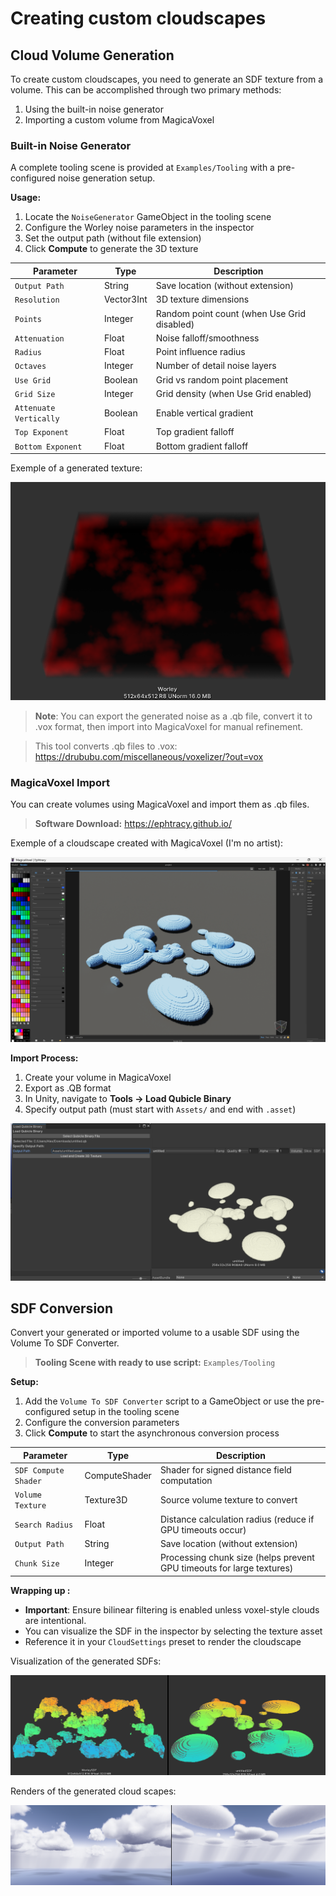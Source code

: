 # Creating custom cloudscapes

## Cloud Volume Generation

To create custom cloudscapes, you need to generate an SDF texture from a volume. This can be accomplished through two primary methods:
1. Using the built-in noise generator
2. Importing a custom volume from MagicaVoxel
### Built-in Noise Generator
A complete tooling scene is provided at `Examples/Tooling` with a pre-configured noise generation setup.

**Usage:**
1. Locate the `NoiseGenerator` GameObject in the tooling scene
2. Configure the Worley noise parameters in the inspector
3. Set the output path (without file extension)
4. Click **Compute** to generate the 3D texture

| Parameter              | Type       | Description                                 |
| ---------------------- | ---------- | ------------------------------------------- |
| `Output Path`          | String     | Save location (without extension)           |
| `Resolution`           | Vector3Int | 3D texture dimensions                       |
| `Points`               | Integer    | Random point count (when Use Grid disabled) |
| `Attenuation`          | Float      | Noise falloff/smoothness                    |
| `Radius`               | Float      | Point influence radius                      |
| `Octaves`              | Integer    | Number of detail noise layers               |
| `Use Grid`             | Boolean    | Grid vs random point placement              |
| `Grid Size`            | Integer    | Grid density (when Use Grid enabled)        |
| `Attenuate Vertically` | Boolean    | Enable vertical gradient                    |
| `Top Exponent`         | Float      | Top gradient falloff                        |
| `Bottom Exponent`      | Float      | Bottom gradient falloff                     |

Exemple of a generated texture:

![Cloudscape generated with 3D Worley noise](Images/WorleyNoise.png)

>**Note**: You can export the generated noise as a .qb file, convert it to .vox format, then import into MagicaVoxel for manual refinement. 

>This tool converts .qb files to .vox: https://drububu.com/miscellaneous/voxelizer/?out=vox
### MagicaVoxel Import

You can create volumes using MagicaVoxel and import them as .qb files.

> **Software Download:** https://ephtracy.github.io/

Exemple of a cloudscape created with MagicaVoxel (I'm no artist): 

![MagicaVoxel interface](Images/MagicaVoxel.png)

**Import Process:**
1. Create your volume in MagicaVoxel
2. Export as .QB format
3. In Unity, navigate to **Tools → Load Qubicle Binary**
4. Specify output path (must start with `Assets/` and end with `.asset`)

![Successfully imported volume](Images/ImportedQB.png)

## SDF Conversion

Convert your generated or imported volume to a usable SDF using the Volume To SDF Converter.

> **Tooling Scene with ready to use script:** `Examples/Tooling`

**Setup:**
1. Add the ``Volume To SDF Converter`` script to a GameObject or use the pre-configured setup in the tooling scene
2. Configure the conversion parameters
3. Click **Compute** to start the asynchronous conversion process

| Parameter            | Type          | Description                                                           |
| -------------------- | ------------- | --------------------------------------------------------------------- |
| `SDF Compute Shader` | ComputeShader | Shader for signed distance field computation                          |
| `Volume Texture`     | Texture3D     | Source volume texture to convert                                      |
| `Search Radius`      | Float         | Distance calculation radius (reduce if GPU timeouts occur)            |
| `Output Path`        | String        | Save location (without extension)                                     |
| `Chunk Size`         | Integer       | Processing chunk size (helps prevent GPU timeouts for large textures) |

**Wrapping up :**
- **Important**: Ensure bilinear filtering is enabled unless voxel-style clouds are intentional.
- You can visualize the SDF in the inspector by selecting the texture asset
- Reference it in your ``CloudSettings`` preset to render the cloudscape

Visualization of the generated SDFs:

![SDF visualization in inspector](Images/SDFs.png)

Renders of the generated cloud scapes:

![Final rendered cloudscape](Images/Rendered%20SDFs.png)
